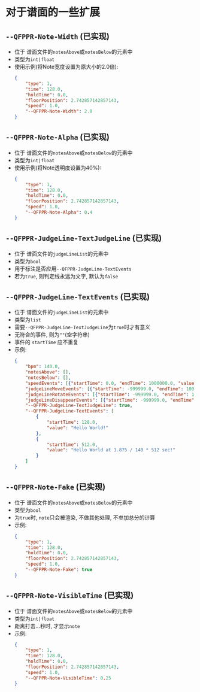 # 对于谱面的一些扩展

## `--QFPPR-Note-Width` (已实现)
- 位于 谱面文件的`notesAbove`或`notesBelow`的元素中
- 类型为`int|float`
- 使用示例(将Note宽度设置为原大小的2.0倍):
    ```json
    {
        "type": 1,
        "time": 128.0,
        "holdTime": 0.0,
        "floorPosition": 2.742857142857143,
        "speed": 1.0,
        "--QFPPR-Note-Width": 2.0
    }
    ```

## `--QFPPR-Note-Alpha` (已实现)
- 位于 谱面文件的`notesAbove`或`notesBelow`的元素中
- 类型为`int|float`
- 使用示例(将Note透明度设置为40%):
    ```json
    {
        "type": 1,
        "time": 128.0,
        "holdTime": 0.0,
        "floorPosition": 2.742857142857143,
        "speed": 1.0,
        "--QFPPR-Note-Alpha": 0.4
    }
    ```

## `--QFPPR-JudgeLine-TextJudgeLine` (已实现)
- 位于 谱面文件的`judgeLineList`的元素中
- 类型为`bool`
- 用于标注是否应用`--QFPPR-JudgeLine-TextEvents`
- 若为`true`, 则判定线永远为文字, 默认为`false`

## `--QFPPR-JudgeLine-TextEvents` (已实现)
- 位于 谱面文件的`judgeLineList`的元素中
- 类型为`list`
- 需要`--QFPPR-JudgeLine-TextJudgeLine`为`true`时才有意义
- 无符合的事件, 则为`""`(空字符串)
- 事件的 `startTime` 应不重复
- 示例:
    ```json
    {
        "bpm": 140.0,
        "notesAbove": [],
        "notesBelow": [],
        "speedEvents": [{"startTime": 0.0, "endTime": 1000000.0, "value": 1.0}],
        "judgeLineMoveEvents": [{"startTime": -999999.0, "endTime": 1000000.0, "start": 0.5, "end": 0.5, "start2": 0.2, "end2": 0.2}],
        "judgeLineRotateEvents": [{"startTime": -999999.0, "endTime": 1000000.0, "start": 0.0, "end": 0.0}],
        "judgeLineDisappearEvents": [{"startTime": -999999.0, "endTime": 1000000.0, "start": 1.0, "end": 1.0}],
        "--QFPPR-JudgeLine-TextJudgeLine": true,
        "--QFPPR-JudgeLine-TextEvents": [
            {
                "startTime": 128.0,
                "value": "Hello World!"
            },
            {
                "startTime": 512.0,
                "value": "Hello World at 1.875 / 140 * 512 sec!"
            }
        ]
    }
    ```

## `--QFPPR-Note-Fake` (已实现)
- 位于 谱面文件的`notesAbove`或`notesBelow`的元素中
- 类型为`bool`
- 为`true`时, `note`只会被渲染, 不做其他处理, 不参加总分的计算
- 示例:
    ```json
    {
        "type": 1,
        "time": 128.0,
        "holdTime": 0.0,
        "floorPosition": 2.742857142857143,
        "speed": 1.0,
        "--QFPPR-Note-Fake": true
    }
    ```

## `--QFPPR-Note-VisibleTime` (已实现)
- 位于 谱面文件的`notesAbove`或`notesBelow`的元素中
- 类型为`int|float`
- 距离打击...秒时, 才显示`note`
- 示例:
    ```json
    {
        "type": 1,
        "time": 128.0,
        "holdTime": 0.0,
        "floorPosition": 2.742857142857143,
        "speed": 1.0,
        "--QFPPR-Note-VisibleTime": 0.25
    }
    ```